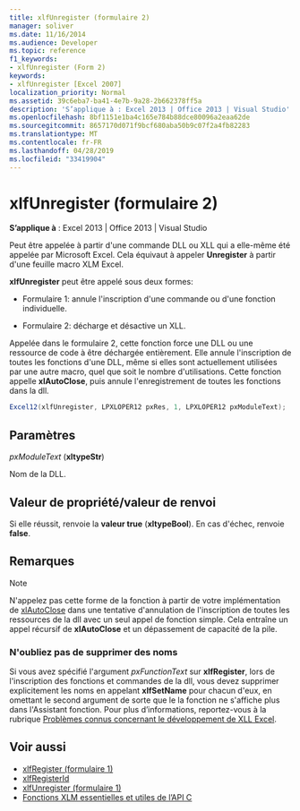 ```yaml
---
title: xlfUnregister (formulaire 2)
manager: soliver
ms.date: 11/16/2014
ms.audience: Developer
ms.topic: reference
f1_keywords:
- xlfUnregister (Form 2)
keywords:
- xlfUnregister [Excel 2007]
localization_priority: Normal
ms.assetid: 39c6eba7-ba41-4e7b-9a28-2b662378ff5a
description: 'S’applique à : Excel 2013 | Office 2013 | Visual Studio'
ms.openlocfilehash: 8bf1151e1ba4c165e784b88dce80096a2eaa62de
ms.sourcegitcommit: 8657170d071f9bcf680aba50b9c07f2a4fb82283
ms.translationtype: MT
ms.contentlocale: fr-FR
ms.lasthandoff: 04/28/2019
ms.locfileid: "33419904"
---
```

# <a name="xlfunregister-form-2"></a>xlfUnregister (formulaire 2)

**S’applique à** : Excel 2013 | Office 2013 | Visual Studio 
  
Peut être appelée à partir d'une commande DLL ou XLL qui a elle-même été appelée par Microsoft Excel. Cela équivaut à appeler **Unregister** à partir d'une feuille macro XLM Excel. 
  
**xlfUnregister** peut être appelé sous deux formes: 
  
- Formulaire 1: annule l'inscription d'une commande ou d'une fonction individuelle.
    
- Formulaire 2: décharge et désactive un XLL.
    
Appelée dans le formulaire 2, cette fonction force une DLL ou une ressource de code à être déchargée entièrement. Elle annule l'inscription de toutes les fonctions d'une DLL, même si elles sont actuellement utilisées par une autre macro, quel que soit le nombre d'utilisations. Cette fonction appelle **xlAutoClose**, puis annule l'enregistrement de toutes les fonctions dans la dll.
  
```cs
Excel12(xlfUnregister, LPXLOPER12 pxRes, 1, LPXLOPER12 pxModuleText);
```

## <a name="parameters"></a>Paramètres

_pxModuleText_ (**xltypeStr**)
  
Nom de la DLL.
  
## <a name="property-valuereturn-value"></a>Valeur de propriété/valeur de renvoi

Si elle réussit, renvoie la **valeur true** (**xltypeBool**). En cas d'échec, renvoie **false**.
  
## <a name="remarks"></a>Remarques

> [!NOTE] 
> N'appelez pas cette forme de la fonction à partir de votre implémentation de [xlAutoClose](xlautoclose.md) dans une tentative d'annulation de l'inscription de toutes les ressources de la dll avec un seul appel de fonction simple. Cela entraîne un appel récursif de **xlAutoClose** et un dépassement de capacité de la pile. 
  
### <a name="remember-to-delete-names"></a>N'oubliez pas de supprimer des noms

Si vous avez spécifié l'argument _pxFunctionText_ sur **xlfRegister**, lors de l'inscription des fonctions et commandes de la dll, vous devez supprimer explicitement les noms en appelant **xlfSetName** pour chacun d'eux, en omettant le second argument de sorte que le la fonction ne s'affiche plus dans l'Assistant fonction. Pour plus d’informations, reportez-vous à la rubrique [Problèmes connus concernant le développement de XLL Excel](known-issues-in-excel-xll-development.md).
  
## <a name="see-also"></a>Voir aussi

- [xlfRegister (formulaire 1)](xlfregister-form-1.md)
- [xlfRegisterId](xlfregisterid.md)
- [xlfUnregister (formulaire 1)](xlfunregister-form-1.md)
- [Fonctions XLM essentielles et utiles de l’API C](essential-and-useful-c-api-xlm-functions.md)


